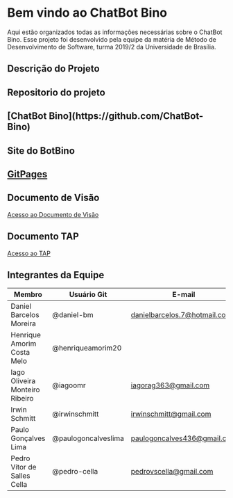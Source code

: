 <h1>Bem vindo ao ChatBot Bino</h1>

<p>Aqui estão organizados todas as informações necessárias sobre o ChatBot Bino. Esse projeto foi desenvolvido pela equipe da matéria de Método de Desenvolvimento de Software, turma 2019/2 da Universidade de Brasília.</p>

<h2>Descrição do Projeto</h2>

<h2>Repositorio do projeto<h2>
[ChatBot Bino](https://github.com/ChatBot-Bino)

<h2>Site do BotBino<h2>

[GitPages](https://chatbot-bino.github.io/)

<h2>Documento de Visão</h2>

[Acesso ao Documento de Visão](https://github.com/ChatBot-Bino/Bot-Bino/wiki/Documento-de-Vis%C3%A3o)

<h2>Documento TAP</h2>

[Acesso ao TAP](https://github.com/ChatBot-Bino/Bot-Bino/wiki/TAP---Termo-de-Abertura-do-Projeto)

<h2>Integrantes da Equipe</h2>

| Membro | Usuário Git | E-mail |
| --- | --- | --- |
| Daniel Barcelos Moreira | @daniel-bm | danielbarcelos.7@hotmail.com |
| Henrique Amorim Costa Melo | @henriqueamorim20 | |
| Iago Oliveira Monteiro Ribeiro | @iagoomr |  iagorag363@gmail.com |
| Irwin Schmitt | @irwinschmitt | irwinschmitt@gmail.com |
| Paulo Gonçalves Lima | @paulogoncalveslima | paulogoncalves436@gmail.com |
| Pedro Vítor de Salles Cella | @pedro-cella | pedrovscella@gmail.com | 
